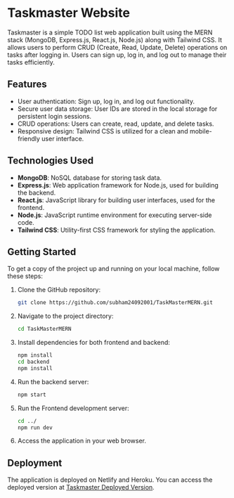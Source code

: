 # Taskmaster Website

Taskmaster is a simple TODO list web application built using the MERN stack (MongoDB, Express.js, React.js, Node.js) along with Tailwind CSS. It allows users to perform CRUD (Create, Read, Update, Delete) operations on tasks after logging in. Users can sign up, log in, and log out to manage their tasks efficiently.

## Features

- User authentication: Sign up, log in, and log out functionality.
- Secure user data storage: User IDs are stored in the local storage for persistent login sessions.
- CRUD operations: Users can create, read, update, and delete tasks.
- Responsive design: Tailwind CSS is utilized for a clean and mobile-friendly user interface.

## Technologies Used

- **MongoDB**: NoSQL database for storing task data.
- **Express.js**: Web application framework for Node.js, used for building the backend.
- **React.js**: JavaScript library for building user interfaces, used for the frontend.
- **Node.js**: JavaScript runtime environment for executing server-side code.
- **Tailwind CSS**: Utility-first CSS framework for styling the application.

## Getting Started

To get a copy of the project up and running on your local machine, follow these steps:

1. Clone the GitHub repository:

   ```bash
   git clone https://github.com/subham24092001/TaskMasterMERN.git
   ```

2. Navigate to the project directory:

   ```bash
   cd TaskMasterMERN
   ```

3. Install dependencies for both frontend and backend:

   ```bash
   npm install
   cd backend
   npm install
   ```

4. Run the backend server:

   ```bash
   npm start
   ```

5. Run the Frontend development server:

   ```bash
   cd ../
   npm run dev
   ```

6. Access the application in your web browser.

## Deployment

The application is deployed on Netlify and Heroku. You can access the deployed version at [Taskmaster Deployed Version](https://661bb1eb528b3d51517dac6a--friendly-cheesecake-7771f2.netlify.app/).
